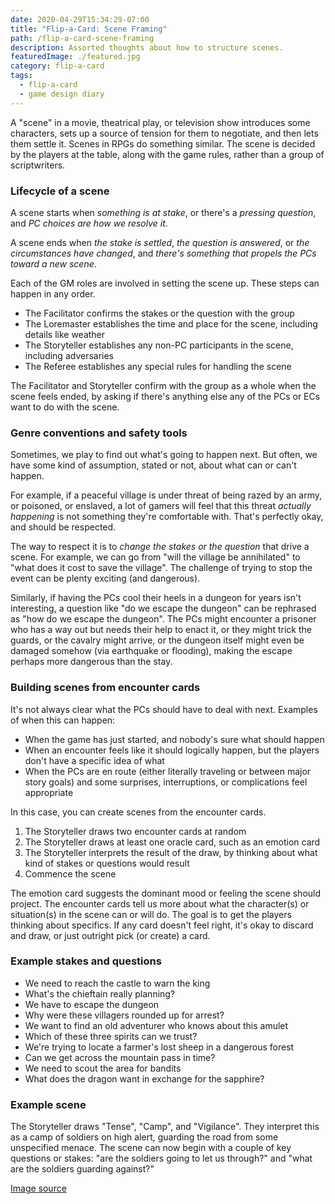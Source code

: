 ```yaml
---
date: 2020-04-29T15:34:29-07:00
title: "Flip-a-Card: Scene Framing"
path: /flip-a-card-scene-framing
description: Assorted thoughts about how to structure scenes.
featuredImage: ./featured.jpg
category: flip-a-card
tags:
  - flip-a-card
  - game design diary
---
```


A "scene" in a movie, theatrical play, or television show introduces some characters,
sets up a source of tension for them to negotiate, and then lets them settle it.
Scenes in RPGs do something similar.
The scene is decided by the players at the table,
along with the game rules, rather than a group of scriptwriters.

### Lifecycle of a scene

A scene starts when _something is at stake_, or there's a _pressing question_,
and _PC choices are how we resolve it_.

A scene ends when _the stake is settled_, _the question is answered_,
or _the circumstances have changed_, and
_there's something that propels the PCs toward a new scene_.

Each of the GM roles are involved in setting the scene up. These steps can happen in any order.

* The Facilitator confirms the stakes or the question with the group
* The Loremaster establishes the time and place for the scene, including details like weather
* The Storyteller establishes any non-PC participants in the scene, including adversaries
* The Referee establishes any special rules for handling the scene

The Facilitator and Storyteller confirm with the group as a whole when the scene feels ended,
by asking if there's anything else any of the PCs or ECs want to do with the scene.

### Genre conventions and safety tools

Sometimes, we play to find out what's going to happen next.
But often, we have some kind of assumption, stated or not, about what can or can't happen.

For example, if a peaceful village is under threat of being razed by an army, or poisoned,
or enslaved, a lot of gamers will feel that this threat _actually happening_
is not something they're comfortable with. That's perfectly okay, and should be respected.

The way to respect it is to _change the stakes or the question_ that drive a scene.
For example, we can go from "will the village be annihilated" to "what does it cost to save the village".
The challenge of trying to stop the event can be plenty exciting (and dangerous).

Similarly, if having the PCs cool their heels in a dungeon for years isn't interesting,
a question like "do we escape the dungeon" can be rephrased as "how do we escape the dungeon".
The PCs might encounter a prisoner who has a way out but needs their help to enact it,
or they might trick the guards, or the cavalry might arrive, or the dungeon itself
might even be damaged somehow (via earthquake or flooding), making the escape perhaps
more dangerous than the stay.

### Building scenes from encounter cards

It's not always clear what the PCs should have to deal with next. Examples of when this can happen:

* When the game has just started, and nobody's sure what should happen
* When an encounter feels like it should logically happen, but the players don't have a specific idea of what
* When the PCs are en route (either literally traveling or between major story goals) and some surprises, interruptions, or complications feel appropriate

In this case, you can create scenes from the encounter cards.

1. The Storyteller draws two encounter cards at random
2. The Storyteller draws at least one oracle card, such as an emotion card
3. The Storyteller interprets the result of the draw, by thinking about what kind of stakes or questions would result
4. Commence the scene

The emotion card suggests the dominant mood or feeling the scene should project.
The encounter cards tell us more about what the character(s) or situation(s) in the scene can or will do.
The goal is to get the players thinking about specifics. If any card doesn't feel right, it's okay to discard and draw,
or just outright pick (or create) a card.

### Example stakes and questions

* We need to reach the castle to warn the king
* What's the chieftain really planning?
* We have to escape the dungeon
* Why were these villagers rounded up for arrest?
* We want to find an old adventurer who knows about this amulet
* Which of these three spirits can we trust?
* We're trying to locate a farmer's lost sheep in a dangerous forest
* Can we get across the mountain pass in time?
* We need to scout the area for bandits
* What does the dragon want in exchange for the sapphire?

### Example scene

The Storyteller draws "Tense", "Camp", and "Vigilance".
They interpret this as a camp of soldiers on high alert,
guarding the road from some unspecified menace.
The scene can now begin with a couple of key questions or stakes:
"are the soldiers going to let us through?" and
"what are the soldiers guarding against?"

[Image source](https://upload.wikimedia.org/wikipedia/commons/thumb/f/f5/Storyboard_Template.jpg/800px-Storyboard_Template.jpg)